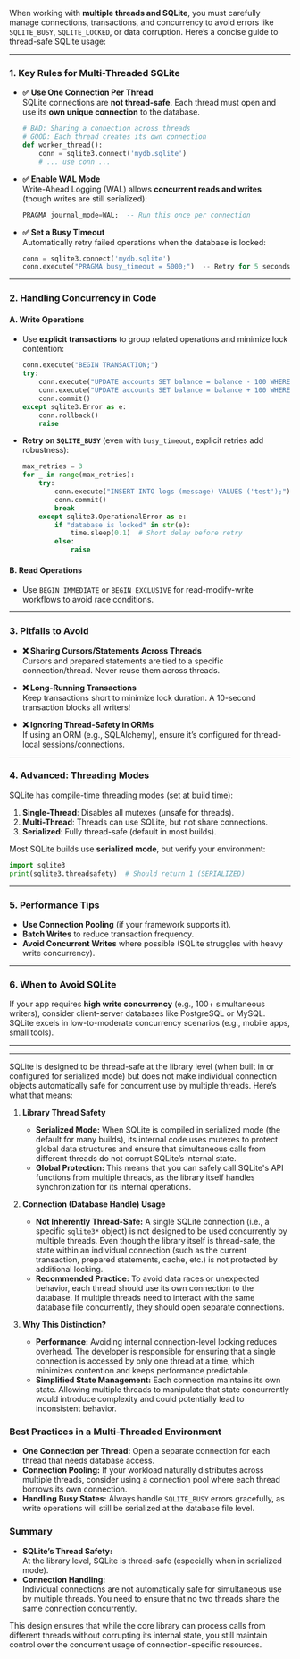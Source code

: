 
When working with **multiple threads and SQLite**, you must carefully manage connections, transactions, and concurrency to avoid errors like `SQLITE_BUSY`, `SQLITE_LOCKED`, or data corruption. Here’s a concise guide to thread-safe SQLite usage:

---

### **1. Key Rules for Multi-Threaded SQLite**
- **✅ Use One Connection Per Thread**  
  SQLite connections are **not thread-safe**. Each thread must open and use its **own unique connection** to the database.
  ```python
  # BAD: Sharing a connection across threads
  # GOOD: Each thread creates its own connection
  def worker_thread():
      conn = sqlite3.connect('mydb.sqlite')
      # ... use conn ...
  ```

- **✅ Enable WAL Mode**  
  Write-Ahead Logging (WAL) allows **concurrent reads and writes** (though writes are still serialized):
  ```sql
  PRAGMA journal_mode=WAL;  -- Run this once per connection
  ```

- **✅ Set a Busy Timeout**  
  Automatically retry failed operations when the database is locked:
  ```python
  conn = sqlite3.connect('mydb.sqlite')
  conn.execute("PRAGMA busy_timeout = 5000;")  -- Retry for 5 seconds
  ```

---

### **2. Handling Concurrency in Code**
#### **A. Write Operations**
- Use **explicit transactions** to group related operations and minimize lock contention:
  ```python
  conn.execute("BEGIN TRANSACTION;")
  try:
      conn.execute("UPDATE accounts SET balance = balance - 100 WHERE id = 1;")
      conn.execute("UPDATE accounts SET balance = balance + 100 WHERE id = 2;")
      conn.commit()
  except sqlite3.Error as e:
      conn.rollback()
      raise
  ```

- **Retry on `SQLITE_BUSY`** (even with `busy_timeout`, explicit retries add robustness):
  ```python
  max_retries = 3
  for _ in range(max_retries):
      try:
          conn.execute("INSERT INTO logs (message) VALUES ('test');")
          conn.commit()
          break
      except sqlite3.OperationalError as e:
          if "database is locked" in str(e):
              time.sleep(0.1)  # Short delay before retry
          else:
              raise
  ```

#### **B. Read Operations**
- Use `BEGIN IMMEDIATE` or `BEGIN EXCLUSIVE` for read-modify-write workflows to avoid race conditions.

---

### **3. Pitfalls to Avoid**
- **❌ Sharing Cursors/Statements Across Threads**  
  Cursors and prepared statements are tied to a specific connection/thread. Never reuse them across threads.

- **❌ Long-Running Transactions**  
  Keep transactions short to minimize lock duration. A 10-second transaction blocks all writers!

- **❌ Ignoring Thread-Safety in ORMs**  
  If using an ORM (e.g., SQLAlchemy), ensure it’s configured for thread-local sessions/connections.

---

### **4. Advanced: Threading Modes**
SQLite has compile-time threading modes (set at build time):
1. **Single-Thread**: Disables all mutexes (unsafe for threads).
2. **Multi-Thread**: Threads can use SQLite, but not share connections.
3. **Serialized**: Fully thread-safe (default in most builds).

Most SQLite builds use **serialized mode**, but verify your environment:
```python
import sqlite3
print(sqlite3.threadsafety)  # Should return 1 (SERIALIZED)
```

---

### **5. Performance Tips**
- **Use Connection Pooling** (if your framework supports it).
- **Batch Writes** to reduce transaction frequency.
- **Avoid Concurrent Writes** where possible (SQLite struggles with heavy write concurrency).

---

### **6. When to Avoid SQLite**
If your app requires **high write concurrency** (e.g., 100+ simultaneous writers), consider client-server databases like PostgreSQL or MySQL. SQLite excels in low-to-moderate concurrency scenarios (e.g., mobile apps, small tools).

---
---

SQLite is designed to be thread-safe at the library level (when built in or configured for serialized mode) but does not make individual connection objects automatically safe for concurrent use by multiple threads. Here’s what that means:

1. **Library Thread Safety**  
   - **Serialized Mode:** When SQLite is compiled in serialized mode (the default for many builds), its internal code uses mutexes to protect global data structures and ensure that simultaneous calls from different threads do not corrupt SQLite’s internal state.  
   - **Global Protection:** This means that you can safely call SQLite's API functions from multiple threads, as the library itself handles synchronization for its internal operations.

2. **Connection (Database Handle) Usage**  
   - **Not Inherently Thread-Safe:** A single SQLite connection (i.e., a specific `sqlite3*` object) is not designed to be used concurrently by multiple threads. Even though the library itself is thread-safe, the state within an individual connection (such as the current transaction, prepared statements, cache, etc.) is not protected by additional locking.  
   - **Recommended Practice:** To avoid data races or unexpected behavior, each thread should use its own connection to the database. If multiple threads need to interact with the same database file concurrently, they should open separate connections.

3. **Why This Distinction?**  
   - **Performance:** Avoiding internal connection-level locking reduces overhead. The developer is responsible for ensuring that a single connection is accessed by only one thread at a time, which minimizes contention and keeps performance predictable.  
   - **Simplified State Management:** Each connection maintains its own state. Allowing multiple threads to manipulate that state concurrently would introduce complexity and could potentially lead to inconsistent behavior.

### Best Practices in a Multi-Threaded Environment
- **One Connection per Thread:** Open a separate connection for each thread that needs database access.
- **Connection Pooling:** If your workload naturally distributes across multiple threads, consider using a connection pool where each thread borrows its own connection.
- **Handling Busy States:** Always handle `SQLITE_BUSY` errors gracefully, as write operations will still be serialized at the database file level.

### Summary
- **SQLite’s Thread Safety:**  
  At the library level, SQLite is thread-safe (especially when in serialized mode).  
- **Connection Handling:**  
  Individual connections are not automatically safe for simultaneous use by multiple threads. You need to ensure that no two threads share the same connection concurrently.

This design ensures that while the core library can process calls from different threads without corrupting its internal state, you still maintain control over the concurrent usage of connection-specific resources.